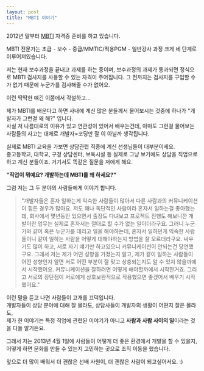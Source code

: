 ```yaml
---
layout: post
title: "MBTI 이야기"
---
```


2012년 말부터 [MBTI](http://www.mbti.co.kr) 자격증 준비를 하고 있습니다.  

MBTI 전문가는 초급 - 보수 - 중급/MMTIC/적용PGM - 일반강사 과정 크게 네 단계로 이루어져있습니다.  

저는 현재 보수과정을 끝내고 과제를 하는 중이며, 보수과정의 과제가 통과되면 정식으로 MBTI 검사지를 사용할 수 있는 자격이 주어집니다. 그 전까지는 검사지를 구입할 수가 없기 때문에 누군가를 검사해줄 수가 없어요.  

이런 딱딱한 얘긴 이쯤에서 각설하고...  


제가 MBTI를 배운다고 하면 사내에 계신 많은 분들께서 물어보시는 것중에 하나가 "개발자가 그런걸 왜 해?" 입니다.  
사실 저 나름대로의 이유가 있고 연관성이 있어서 배우는건데, 아마도 그런걸 물어보는 사람들의 사고는 대체로 개발자=코딩만 잘 이 아닐까 생각됩니다.  

실제로 MBTI 교육을 가보면 상담관련 직종에 계신 선생님들이 대부분이세요.  
중고등학교, 대학교, 구청 상담센터, 보육시설 등 실제로 그냥 보기에도 상담을 직업으로 하고 계신 분들이죠. 거기서도 똑같은 질문을 저에게 해요.  

**"직업이 뭐예요? 개발하는데 MBTI를 왜 하세요?"**   

그럼 저는 그 두 분야의 사람들에게 이야기 합니다.  

> "개발자들은 혼자 일하는게 익숙한 사람들이 많아서 다른 사람과의 커뮤니케이션이 힘든 경우가 많아요. 저도 꽤나 독단적인 사람이라 혼자서 일하는걸 좋아했는데, 회사에서 몇년동안 있으면서 출장도 다녀보고 프로젝트 진행도 해보니깐 개발이란 업무는 실제로 혼자서는 절대로 할 수가 없는 일이더라구요. 그러니 누군가와 같이 혹은 누군가를 데리고 일을 해야하는데, 혼자서 일하던게 익숙한 사람들이니 같이 일하는 사람을 어떻게 대해야하는지 방법을 잘 모르더라구요. 싸우기도 많이 하고, 서로 자기 얘기만 하고있으니 커뮤니케이션이 안되는건 당연했구요. 그래서 저는 제가 어떤 성향을 가졌는지 알고, 제가 같이 일하는 사람들이 어떤 성향인지 알면 서로 어떤 부분이 잘 맞고 상충되는지도 알 수 있지 않을까에서 시작했어요. 커뮤니케이션을 잘하려면 어떻게 해야할까에서 시작한거죠. 그리고 서로의 장단점이 서로에게 상호보완적으로 작용했으면 좋겠어서 배우기 시작했어요."  


이런 말을 듣고 나면 사람들이 고개를 끄덕입니다.  
개발자들이 상담 분야에 대해 잘 몰라도, 상담사들이 개발자의 생활이 어떤지 잘은 몰라도,  
제가 한 이야기는 특정 직업에 관련된 이야기가 아니고 **사람과 사람 사이의 일**이라는 것을 다들 알거든요.    

그래서 저는 2013년 4월 1일에 사람들이 어떻게 더 좋은 환경에서 개발을 할 수 있을지, 어떻게 하면 문화를 만들 수 있는지 고민하는 곳으로 조직 이동을 했습니다.  

앞으로 더 많이 배워서 더 괜찮은 선배 사원이, 더 괜찮은 사람이 되고싶어서요. :)   



